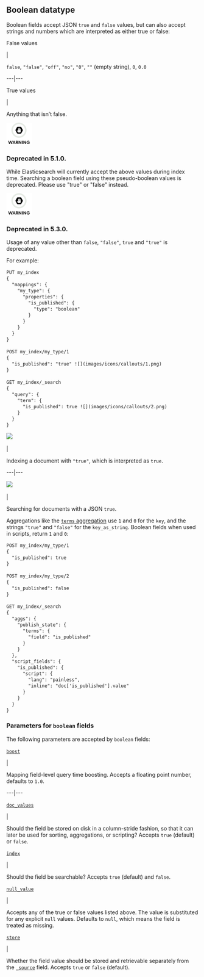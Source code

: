## Boolean datatype

Boolean fields accept JSON `true` and `false` values, but can also accept strings and numbers which are interpreted as either true or false:

False values 

| 

`false`, `"false"`, `"off"`, `"no"`, `"0"`, `""` (empty string), `0`, `0.0`  
  
---|---  
  
True values 

| 

Anything that isn’t false.   
  
![Warning](images/icons/warning.png)

### Deprecated in 5.1.0. 

While Elasticsearch will currently accept the above values during index time. Searching a boolean field using these pseudo-boolean values is deprecated. Please use "true" or "false" instead. 

![Warning](images/icons/warning.png)

### Deprecated in 5.3.0. 

Usage of any value other than `false`, `"false"`, `true` and `"true"` is deprecated. 

For example:
    
    
    PUT my_index
    {
      "mappings": {
        "my_type": {
          "properties": {
            "is_published": {
              "type": "boolean"
            }
          }
        }
      }
    }
    
    POST my_index/my_type/1
    {
      "is_published": "true" ![](images/icons/callouts/1.png)
    }
    
    GET my_index/_search
    {
      "query": {
        "term": {
          "is_published": true ![](images/icons/callouts/2.png)
        }
      }
    }

![](images/icons/callouts/1.png)

| 

Indexing a document with `"true"`, which is interpreted as `true`.   
  
---|---  
  
![](images/icons/callouts/2.png)

| 

Searching for documents with a JSON `true`.   
  
Aggregations like the [`terms` aggregation](search-aggregations-bucket-terms-aggregation.html "Terms Aggregation") use `1` and `0` for the `key`, and the strings `"true"` and `"false"` for the `key_as_string`. Boolean fields when used in scripts, return `1` and `0`:
    
    
    POST my_index/my_type/1
    {
      "is_published": true
    }
    
    POST my_index/my_type/2
    {
      "is_published": false
    }
    
    GET my_index/_search
    {
      "aggs": {
        "publish_state": {
          "terms": {
            "field": "is_published"
          }
        }
      },
      "script_fields": {
        "is_published": {
          "script": {
            "lang": "painless",
            "inline": "doc['is_published'].value"
          }
        }
      }
    }

### Parameters for `boolean` fields

The following parameters are accepted by `boolean` fields:

[`boost`](mapping-boost.html "boost")

| 

Mapping field-level query time boosting. Accepts a floating point number, defaults to `1.0`.   
  
---|---  
  
[`doc_values`](doc-values.html "doc_values")

| 

Should the field be stored on disk in a column-stride fashion, so that it can later be used for sorting, aggregations, or scripting? Accepts `true` (default) or `false`.   
  
[`index`](mapping-index.html "index")

| 

Should the field be searchable? Accepts `true` (default) and `false`.   
  
[`null_value`](null-value.html "null_value")

| 

Accepts any of the true or false values listed above. The value is substituted for any explicit `null` values. Defaults to `null`, which means the field is treated as missing.   
  
[`store`](mapping-store.html "store")

| 

Whether the field value should be stored and retrievable separately from the [`_source`](mapping-source-field.html "_source field") field. Accepts `true` or `false` (default). 
